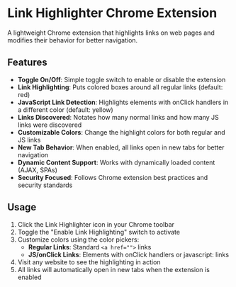 # Link Highlighter Chrome Extension

A lightweight Chrome extension that highlights links on web pages and modifies their behavior for better navigation.

## Features

- **Toggle On/Off**: Simple toggle switch to enable or disable the extension
- **Link Highlighting**: Puts colored boxes around all regular links (default: red)
- **JavaScript Link Detection**: Highlights elements with onClick handlers in a different color (default: yellow)
- **Links Discovered**: Notates how many normal links and how many JS links were discovered
- **Customizable Colors**: Change the highlight colors for both regular and JS links
- **New Tab Behavior**: When enabled, all links open in new tabs for better navigation
- **Dynamic Content Support**: Works with dynamically loaded content (AJAX, SPAs)
- **Security Focused**: Follows Chrome extension best practices and security standards

## Usage

1. Click the Link Highlighter icon in your Chrome toolbar
2. Toggle the "Enable Link Highlighting" switch to activate
3. Customize colors using the color pickers:
   - **Regular Links**: Standard `<a href="">` links
   - **JS/onClick Links**: Elements with onClick handlers or javascript: links
4. Visit any website to see the highlighting in action
5. All links will automatically open in new tabs when the extension is enabled